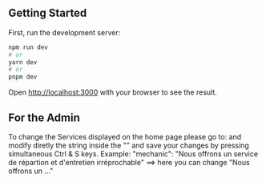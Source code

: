 ## Getting Started

First, run the development server:

```bash
npm run dev
# or
yarn dev
# or
pnpm dev
```

Open [http://localhost:3000](http://localhost:3000) with your browser to see the result.

## For the Admin

To change the Services displayed on the home page please go to: and modify diretly the string inside the "" and save your changes by pressing simultaneous Ctrl & S keys.
    Example: "mechanic": "Nous offrons un service de répartion et d'entretien irréprochable" ==> here you can change "Nous offrons un ..."